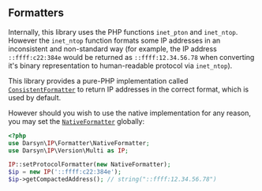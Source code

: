 ## Formatters

Internally, this library uses the PHP functions `inet_pton` and `inet_ntop`.
However the `inet_ntop` function formats some IP addresses in an inconsistent
and non-standard way (for example, the IP address `::ffff:c22:384e` would be 
returned as `::ffff:12.34.56.78` when converting it's binary representation to
human-readable protocol via `inet_ntop`).

This library provides a pure-PHP implementation called
[`ConsistentFormatter`](../src/Formatter/ConsistentFormatter.php) to return IP
addresses in the correct format, which is used by default.

However should you wish to use the native implementation for any reason, you
may set the [`NativeFormatter`](../src/Formatter/NativeFormatter.php) globally:

```php
<?php
use Darsyn\IP\Formatter\NativeFormatter;
use Darsyn\IP\Version\Multi as IP;

IP::setProtocolFormatter(new NativeFormatter);
$ip = new IP('::ffff:c22:384e');
$ip->getCompactedAddress(); // string("::ffff:12.34.56.78")
```
